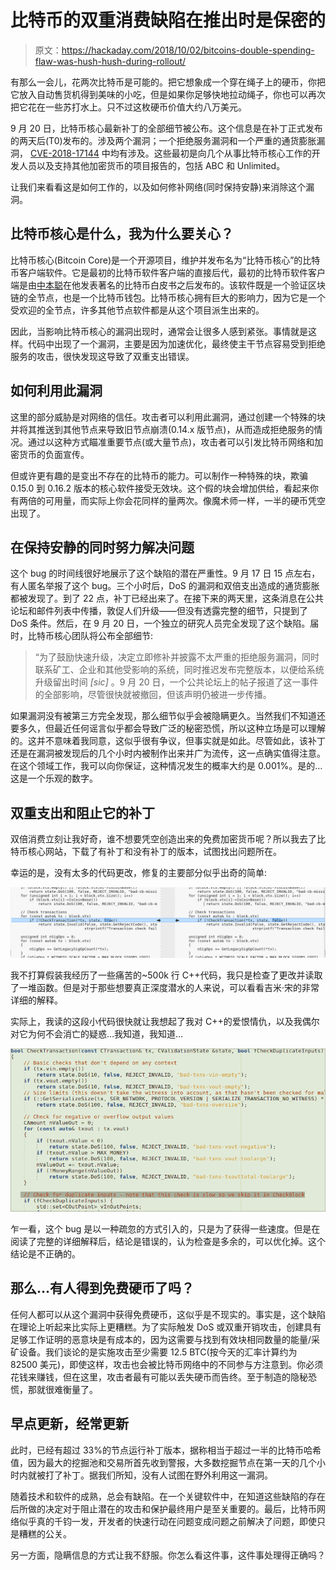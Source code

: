 # 比特币的双重消费缺陷在推出时是保密的

> 原文：<https://hackaday.com/2018/10/02/bitcoins-double-spending-flaw-was-hush-hush-during-rollout/>

有那么一会儿，花两次比特币是可能的。把它想象成一个穿在绳子上的硬币，你把它放入自动售货机得到美味的小吃，但是如果你足够快地拉动绳子，你也可以再次把它花在一些苏打水上。只不过这枚硬币价值大约八万美元。

9 月 20 日，比特币核心最新补丁的全部细节被公布。这个信息是在补丁正式发布的两天后(T0)发布的。涉及两个漏洞；一个拒绝服务漏洞和一个严重的通货膨胀漏洞， [CVE-2018-17144](https://nvd.nist.gov/vuln/detail/CVE-2018-17144) 中均有涉及。这些最初是向几个从事比特币核心工作的开发人员以及支持其他加密货币的项目报告的，包括 ABC 和 Unlimited。

让我们来看看这是如何工作的，以及如何修补网络(同时保持安静)来消除这个漏洞。

## 比特币核心是什么，我为什么要关心？

比特币核心(Bitcoin Core)是一个开源项目，维护并发布名为“比特币核心”的比特币客户端软件。它是最初的比特币软件客户端的直接后代，最初的比特币软件客户端是由[中本聪](https://hackaday.com/2016/05/03/i-am-satoshi-nakamoto/)在他发表著名的比特币白皮书之后发布的。该软件既是一个验证区块链的全节点，也是一个比特币钱包。比特币核心拥有巨大的影响力，因为它是一个受欢迎的全节点，许多其他节点软件都是从这个项目派生出来的。

因此，当影响比特币核心的漏洞出现时，通常会让很多人感到紧张。事情就是这样。代码中出现了一个漏洞，主要是因为加速优化，最终使主干节点容易受到拒绝服务的攻击，很快发现这导致了双重支出错误。

## 如何利用此漏洞

这里的部分威胁是对网络的信任。攻击者可以利用此漏洞，通过创建一个特殊的块并将其推送到其他节点来导致旧节点崩溃(0.14.x 版节点)，从而造成拒绝服务的情况。通过以这种方式瞄准重要节点(或大量节点)，攻击者可以引发比特币网络和加密货币的负面宣传。

但或许更有趣的是变出不存在的比特币的能力。可以制作一种特殊的块，欺骗 0.15.0 到 0.16.2 版本的核心软件接受无效块。这个假的块会增加供给，看起来你有两倍的可用量，而实际上你会花同样的量两次。像魔术师一样，一半的硬币凭空出现了。

## 在保持安静的同时努力解决问题

这个 bug 的时间线很好地展示了这个缺陷的潜在严重性。9 月 17 日 15 点左右，有人匿名举报了这个 bug。三个小时后，DoS 的漏洞和双倍支出造成的通货膨胀都被发现了。到了 22 点，补丁已经出来了。在接下来的两天里，这条消息在公共论坛和邮件列表中传播，敦促人们升级——但没有透露完整的细节，只提到了 DoS 条件。然后，在 9 月 20 日，一个独立的研究人员完全发现了这个缺陷。届时，比特币核心团队将公布全部细节:

> “为了鼓励快速升级，决定立即修补并披露不太严重的拒绝服务漏洞，同时联系矿工、企业和其他受影响的系统，同时推迟发布完整版本，以便给系统升级留出时间 *[sic]* 。9 月 20 日，一个公共论坛上的帖子报道了这一事件的全部影响，尽管很快就被撤回，但该声明仍被进一步传播。

如果漏洞没有被第三方完全发现，那么细节似乎会被隐瞒更久。当然我们不知道还要多久，但最近任何谣言似乎都会导致广泛的秘密恐慌，所以这种立场是可以理解的。这并不意味着我同意，这似乎很有争议，但事实就是如此。尽管如此，该补丁还是在漏洞被发现后的几个小时内被制作出来并广为流传，这一点确实值得注意。在这个领域工作，我可以向你保证，这种情况发生的概率大约是 0.001%。是的…这是一个乐观的数字。

## 双重支出和阻止它的补丁

双倍消费立刻让我好奇，谁不想要凭空创造出来的免费加密货币呢？所以我去了比特币核心网站，下载了有补丁和没有补丁的版本，试图找出问题所在。

幸运的是，没有太多的代码更改，修复的主要部分似乎出奇的简单:

[![](img/c125530b70603e079165e9f22fb69544.png)](https://hackaday.com/wp-content/uploads/2018/09/screenshot-from-2018-09-30-01-00-12.png)

我不打算假装我经历了一些痛苦的~500k 行 C++代码，我只是检查了更改并读取了一堆函数。但是对于那些想要真正深度潜水的人来说，可以看看吉米·宋的非常详细的解释。

实际上，我读的这段小代码很快就让我想起了我对 C++的爱恨情仇，以及我偶尔对它为何不会消亡的疑惑…我知道，我知道…

![](img/3319348e368b0a87b633f037e997486b.png)

乍一看，这个 bug 是以一种疏忽的方式引入的，只是为了获得一些速度。但是在阅读了完整的详细解释后，结论是错误的，认为检查是多余的，可以优化掉。这个结论是不正确的。

## 那么…有人得到免费硬币了吗？

任何人都可以从这个漏洞中获得免费硬币，这似乎是不现实的。事实是，这个缺陷在理论上听起来比实际上更糟糕。为了实际触发 DoS 或双重开销攻击，创建具有足够工作证明的恶意块是有成本的，因为这需要与找到有效块相同数量的能量/采矿设备。我们谈论的是实施攻击至少需要 12.5 BTC(按今天的汇率计算约为 82500 美元)，即使这样，攻击也会被比特币网络中的不同参与方注意到。你必须花钱来赚钱，但在这里，攻击者最有可能以丢失硬币而告终。至于制造的隐秘恐慌，那就很难衡量了。

## 早点更新，经常更新

此时，已经有超过 33%的节点运行补丁版本，据称相当于超过一半的比特币哈希值，因为最大的挖掘池和交易所首先收到警报，大多数挖掘节点在第一天的几个小时内就被打了补丁。据我们所知，没有人试图在野外利用这一漏洞。

随着技术和软件的成熟，总会有缺陷。在一个关键软件中，在知道这些缺陷的存在后所做的决定对于阻止潜在的攻击和保护最终用户是至关重要的。最后，比特币网络似乎真的千钧一发，开发者的快速行动在问题变成问题之前解决了问题，即使只是糟糕的公关。

另一方面，隐瞒信息的方式让我不舒服。你怎么看这件事，这件事处理得正确吗？